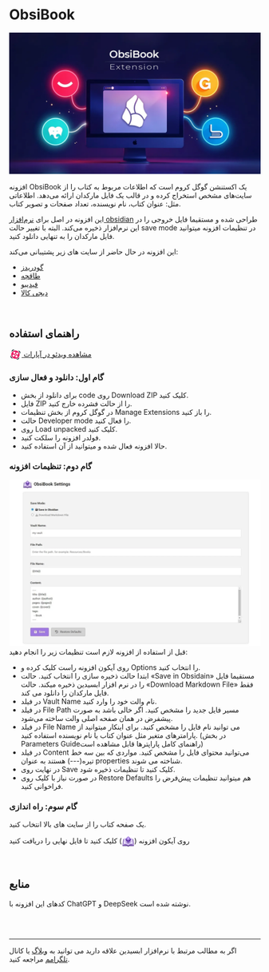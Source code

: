 # ObsiBook
![image](preview.webp)

افزونه ObsiBook یک اکستنشن گوگل کروم است که اطلاعات مربوط به کتاب را از سایت‌های مشخص استخراج کرده و در قالب یک فایل مارکدان ارائه می‌دهد. اطلاعاتی مثل: عنوان کتاب، نام نویسنده، تعداد صفحات و تصویر کتاب.

این افزونه در اصل برای [نرم‌افزار obsidian](https://obsidian.md) طراحی شده و مستقیما فایل خروجی را در این نرم‌افزار ذخیره می‌کند. البته با تغییر حالت save mode در تنظیمات افزونه میتوانید فایل مارکدان را به تنهایی دانلود کنید.

  
این افزونه در حال حاضر از سایت های زیر پشتیبانی می‌کند:
- [گودریدز](https://www.goodreads.com/)
- [طاقچه](https://taaghche.com/)
- [فیدیبو](https://fidibo.com/)
- [دیجی کالا](https://www.digikala.com/)


<br/>

## راهنمای استفاده

[<svg xmlns="http://www.w3.org/2000/svg" x="0px" y="0px" width="25" height="25" viewBox="0 0 48 48" style="vertical-align: middle;">
<path fill="#263238" d="M21.881 6.136l-4.315-.974c-3.52-.795-7.017 1.414-7.812 4.934l-.983 4.351C11.603 9.95 16.357 6.788 21.881 6.136zM6.136 26.119l-.974 4.315c-.795 3.52 1.414 7.017 4.934 7.812l4.351.983C9.95 36.396 6.788 31.643 6.136 26.119zM37.904 9.754l-4.351-.983c4.497 2.832 7.659 7.586 8.311 13.109l.974-4.315C43.633 14.047 41.424 10.549 37.904 9.754zM26.119 41.864l4.315.974c3.52.795 7.017-1.414 7.812-4.934l.983-4.351C36.397 38.05 31.643 41.212 26.119 41.864z"></path><path fill="#e91e63" d="M24,8C15.163,8,8,15.163,8,24s7.163,16,16,16s16-7.163,16-16S32.837,8,24,8z M20,13 c2.209,0,4,1.791,4,4c0,2.209-1.791,4-4,4s-4-1.791-4-4C16,14.791,17.791,13,20,13z M17,32c-2.209,0-4-1.791-4-4 c0-2.209,1.791-4,4-4s4,1.791,4,4C21,30.209,19.209,32,17,32z M22,24c0-1.105,0.895-2,2-2s2,0.895,2,2c0,1.105-0.895,2-2,2 S22,25.105,22,24z M28,35c-2.209,0-4-1.791-4-4c0-2.209,1.791-4,4-4s4,1.791,4,4C32,33.209,30.209,35,28,35z M31,24 c-2.209,0-4-1.791-4-4c0-2.209,1.791-4,4-4s4,1.791,4,4C35,22.209,33.209,24,31,24z"></path>
</svg> مشاهده ویدئو در آپارات](https://www.aparat.com/v/zbg2jw5)

### گام اول: دانلود و فعال سازی

- برای دانلود از بخش code روی Download ZIP کلیک کنید.
- فایل ZIP را از حالت فشرده خارج کنید.
- در گوگل کروم از بخش تنظیمات Manage Extensions را باز کنید.
- حالت Developer mode را فعال کنید.
- روی Load unpacked کلیک کنید.
- فولدر افزونه را سلکت کنید.
- حالا افزونه فعال شده و میتوانید از آن استفاده کنید.

### گام دوم: تنظیمات افزونه
![image](options.webp)
قبل از استفاده از افزونه لازم است تنظیمات زیر را انجام دهید:
- روی آیکون افزونه راست کلیک کرده و Options را انتخاب کنید.
- ابتدا حالت ذخیره سازی را انتخاب کنید. حالت «Save in Obsidain» مستقیما فایل را در نرم افزار ابسیدین ذخیره میکند. حالت «Download Markdown File» فقط فایل مارکدان را دانلود می کند.
- در فیلد Vault Name نام والت خود را وارد کنید.
- در فیلد File Path مسیر فایل جدید را مشخص کنید. اگر خالی باشد به صورت پیشفرض در همان صفحه اصلی والت ساخته می‌شود.
- در فیلد File Name می توانید نام فایل را مشخص کنید. برای اینکار میتوانید از پارامترهای متغیر مثل عنوان کتاب یا نام نویسنده استفاده کنید. (در بخش Parameters Guideراهنمای کامل پاراپترها قابل مشاهده است)
- در فیلد Content می‌توانید محتوای فایل را مشخص کنید. مواردی که بین سه خط تیره(---) هستند به عنوان properties شناخته می شوند.
- در نهایت روی Save کلیک کنید تا تنظیمات ذخیره شود. 
- در صورت نیاز با کلیک روی Restore Defaults هم میتوانید تنظیمات پیش‌فرض را فراخوانی کنید.

### گام سوم: راه اندازی
یک صفحه کتاب را از سایت های بالا انتخاب کنید.

<p>روی آیکون افزونه (<img src="icon.png" alt="icon" style="width: 25px; vertical-align: middle;">) کلیک کنید تا فایل نهایی را دریافت کنید</p>

<br/>

## منابع
کدهای این افزونه با ChatGPT و DeepSeek نوشته شده است.


<br/><br/>

---
اگر به مطالب مرتبط با نرم‌افزار ابسیدین علاقه دارید می توانید به [وبلاگ](https://ifard.ir/) یا کانال [تلگرامم](https://t.me/ifard_ir/) مراجعه کنید.
